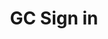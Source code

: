 ---
title: 'GC Sign in'
description: Let your clients sign in to online services easily and securely.
link: 'https://www.canada.ca/en/government/system/digital-government/digital-government-innovations/digital-credentials.html'
weight: 9
---